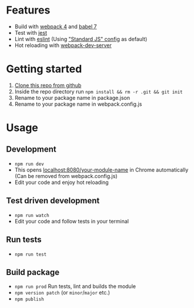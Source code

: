 # Features
* Build with [webpack 4](https://webpack.js.org/) and [babel 7](https://babeljs.io/)
* Test with [jest](https://jestjs.io)
* Lint with [eslint](http://eslint.org/) (Using ["Standard JS" config](https://github.com/standard/eslint-config-standard) as default)
* Hot reloading with [webpack-dev-server](https://webpack.js.org/configuration/dev-server/)

# Getting started
1. [Clone this repo from github](https://github.com/Naartti/npm-package-boilerplate)
1. Inside the repo directory run `npm install && rm -r .git && git init`
1. Rename to your package name in package.json
1. Rename to your package name in webpack.config.js


# Usage
## Development
- ```npm run dev```
- This opens [localhost:8080/your-module-name](localhost:8080/your-module-name) in Chrome automatically (Can be removed from webpack.config.js)
- Edit your code and enjoy hot reloading

## Test driven development
- ```npm run watch```
- Edit your code and follow tests in your terminal

## Run tests
- ```npm run test```

## Build package
- ```npm run prod``` Run tests, lint and builds the module
- ```npm version patch``` (or ```minor```/```major``` etc.)
- ```npm publish```
